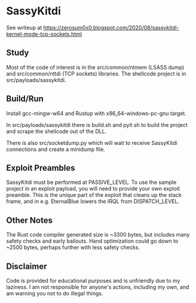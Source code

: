 # SassyKitdi

See writeup at https://zerosum0x0.blogspot.com/2020/08/sassykitdi-kernel-mode-tcp-sockets.html

## Study

Most of the code of interest is in the src/common/ntmem (LSASS dump) and src/common/nttdi (TCP sockets) libraries. The shellcode project is in src/payloads/sassykitdi.

## Build/Run

Install gcc-mingw-w64 and Rustup with x86_64-windows-pc-gnu target.

In src/payloads/sassykitdi there is build.sh and pyit.sh to build the project and scrape the shellcode out of the DLL.

There is also src/socketdump.py which will wait to receive SassyKitdi connections and create a minidump file.

## Exploit Preambles

SassyKitdi must be performed at PASSIVE_LEVEL. To use the sample project in an exploit payload, you will need to provide your own exploit preamble. This is the unique part of the exploit that cleans up the stack frame, and in e.g. EternalBlue lowers the IRQL from DISPATCH_LEVEL.

## Other Notes

The Rust code compiler generated size is ~3300 bytes, but includes many safety checks and early bailouts. Hand optimization could go down to ~2500 bytes, perhaps further with less safety checks.

## Disclaimer 

Code is provided for educational purposes and is unfriendly due to my laziness. I am not responsible for anyone's actions, including my own, and am warning you not to do illegal things.
